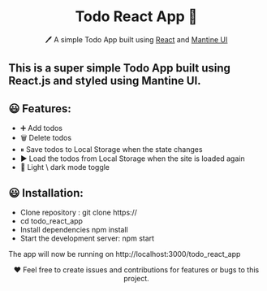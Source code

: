 <h1 align="center">Todo React App  📝</h1>  
<p align="center">
  🖊️ A simple Todo App built using <a href="https://reactjs.org/">React</a> and <a href="https://mantine.dev/">Mantine UI</a>
</p>

## This is a super simple Todo App built using React.js and styled using Mantine UI.

## 😃 Features:

- ➕ Add todos
- 🗑️ Delete todos
- ⏸ Save todos to Local Storage when the state changes
- ▶️ Load the todos from Local Storage when the site is loaded again
- 🌙 Light \ dark mode toggle

## 😃 Installation:
- Clone repository : git clone https://
- cd todo_react_app
- Install dependencies npm install
- Start the development server: npm start

The app will now be running on http://localhost:3000/todo_react_app


<p align="center">
  ❤️ Feel free to create issues and contributions for features or bugs to this project.
</p>
